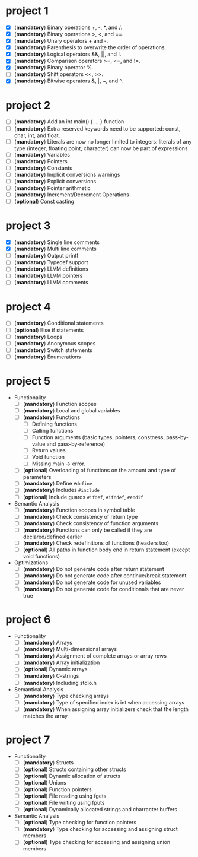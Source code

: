 # project 1

- [x] (**mandatory**) Binary operations +, -, *, and /.
- [x] (**mandatory**) Binary operations >, <, and ==.
- [x] (**mandatory**) Unary operators + and -.
- [x] (**mandatory**) Parenthesis to overwrite the order of operations.
- [x] (**mandatory**) Logical operators &&, ||, and !.
- [x] (**mandatory**) Comparison operators >=, <=, and !=.
- [x] (**mandatory**) Binary operator %.
- [ ] (**mandatory**) Shift operators <<, >>.
- [x] (**mandatory**) Bitwise operators &, |, ~, and ^.

# project 2

- [ ] (**mandatory**) Add an int main() { ... } function
- [ ] (**mandatory**) Extra reserved keywords need to be supported: const, char, int, and float.
- [ ] (**mandatory**) Literals are now no longer limited to integers: literals of any type (integer, floating point,
  character) can now be part of expressions
- [ ] (**mandatory**) Variables
- [ ] (**mandatory**) Pointers
- [ ] (**mandatory**) Constants
- [ ] (**mandatory**) Implicit conversions warnings
- [ ] (**mandatory**) Explicit conversions
- [ ] (**mandatory**) Pointer arithmetic
- [ ] (**mandatory**) Increment/Decrement Operations
- [ ] (**optional**) Const casting

# project 3

- [x] (**mandatory**) Single line comments
- [x] (**mandatory**) Multi line comments
- [ ] (**mandatory**) Output printf
- [ ] (**mandatory**) Typedef support
- [ ] (**mandatory**) LLVM definitions
- [ ] (**mandatory**) LLVM pointers
- [ ] (**mandatory**) LLVM comments

# project 4

- [ ] (**mandatory**) Conditional statements
- [ ] (**optional**) Else if statements
- [ ] (**mandatory**) Loops
- [ ] (**mandatory**) Anonymous scopes
- [ ] (**mandatory**) Switch statements
- [ ] (**mandatory**) Enumerations

# project 5

- Functionality
  - [ ] (**mandatory**) Function scopes
  - [ ] (**mandatory**) Local and global variables
  - [ ] (**mandatory**) Functions
    - [ ] Defining functions
    - [ ] Calling functions
    - [ ] Function arguments (basic types, pointers, constness, pass-by-value and pass-by-reference)
    - [ ] Return values
    - [ ] Void function
    - [ ] Missing main -> error.
  - [ ] (**optional**) Overloading of functions on the amount and type of parameters
  - [ ] (**mandatory**) Define `#define` 
  - [ ] (**mandatory**) Includes `#include`
  - [ ] (**optional**) Include guards `#ifdef`, `#ifndef`, `#endif`
- Semantic Analysis
  - [ ] (**mandatory**) Function scopes in symbol table
  - [ ] (**mandatory**) Check consistency of return type
  - [ ] (**mandatory**) Check consistency of function arguments
  - [ ] (**mandatory**) Functions can only be called if they are declared/defined earlier
  - [ ] (**mandatory**) Check redefinitions of functions (headers too)
  - [ ] (**optional**) All paths in function body end in return statement (except void functions)
- Optimizations
  - [ ] (**mandatory**) Do not generate code after return statement
  - [ ] (**mandatory**) Do not generate code after continue/break statement
  - [ ] (**mandatory**) Do not generate code for unused variables
  - [ ] (**mandatory**) Do not generate code for conditionals that are never true

# project 6

- Functionality
  - [ ] (**mandatory**) Arrays
  - [ ] (**mandatory**) Multi-dimensional arrays
  - [ ] (**mandatory**) Assignment of complete arrays or array rows
  - [ ] (**mandatory**) Array initialization
  - [ ] (**optional**) Dynamic arrays
  - [ ] (**mandatory**) C-strings
  - [ ] (**mandatory**) Including stdio.h
- Semantical Analysis
  - [ ] (**mandatory**) Type checking arrays
  - [ ] (**mandatory**) Type of specified index is int when accessing arrays
  - [ ] (**mandatory**) When assigning array initializers check that the length matches the array

# project 7

- Functionality
  - [ ] (**mandatory**) Structs
  - [ ] (**optional**) Structs containing other structs
  - [ ] (**optional**) Dynamic allocation of structs
  - [ ] (**optional**) Unions
  - [ ] (**optional**) Function pointers
  - [ ] (**optional**) File reading using fgets
  - [ ] (**optional**) File writing using fputs
  - [ ] (**optional**) Dynamically allocated strings and charracter buffers
- Semantic Analysis
  - [ ] (**optional**) Type checking for function pointers
  - [ ] (**mandatory**) Type checking for accessing and assigning struct members
  - [ ] (**optional**) Type checking for accessing and assigning union members